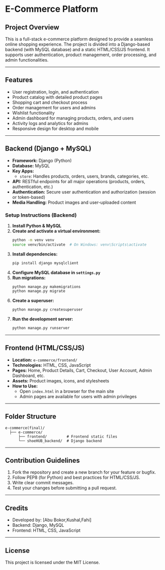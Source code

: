 # E-Commerce Platform

## Project Overview
This is a full-stack e-commerce platform designed to provide a seamless online shopping experience. The project is divided into a Django-based backend (with MySQL database) and a static HTML/CSS/JS frontend. It supports user authentication, product management, order processing, and admin functionalities.

---

## Features
- User registration, login, and authentication
- Product catalog with detailed product pages
- Shopping cart and checkout process
- Order management for users and admins
- Wishlist functionality
- Admin dashboard for managing products, orders, and users
- Activity logs and analytics for admins
- Responsive design for desktop and mobile

---

## Backend (Django + MySQL)
- **Framework:** Django (Python)
- **Database:** MySQL
- **Key Apps:**
  - `store`: Handles products, orders, users, brands, categories, etc.
- **API:** RESTful endpoints for all major operations (products, orders, authentication, etc.)
- **Authentication:** Secure user authentication and authorization (session or token-based)
- **Media Handling:** Product images and user-uploaded content

### Setup Instructions (Backend)
1. **Install Python & MySQL**
2. **Create and activate a virtual environment:**
   ```bash
   python -m venv venv
   source venv/bin/activate  # On Windows: venv\Scripts\activate
   ```
3. **Install dependencies:**
   ```bash
   pip install django mysqlclient
   ```
4. **Configure MySQL database in `settings.py`**
5. **Run migrations:**
   ```bash
   python manage.py makemigrations
   python manage.py migrate
   ```
6. **Create a superuser:**
   ```bash
   python manage.py createsuperuser
   ```
7. **Run the development server:**
   ```bash
   python manage.py runserver
   ```

---

## Frontend (HTML/CSS/JS)
- **Location:** `e-commerce/frontend/`
- **Technologies:** HTML, CSS, JavaScript
- **Pages:** Home, Product Details, Cart, Checkout, User Account, Admin Dashboard, etc.
- **Assets:** Product images, icons, and stylesheets
- **How to Use:**
  - Open `index.html` in a browser for the main site
  - Admin pages are available for users with admin privileges

---

## Folder Structure
```
e-commerce(final)/
  ├── e-commerce/
      ├── frontend/         # Frontend static files
      └── shoeHUB_backend/  # Django backend
```

---

## Contribution Guidelines
1. Fork the repository and create a new branch for your feature or bugfix.
2. Follow PEP8 (for Python) and best practices for HTML/CSS/JS.
3. Write clear commit messages.
4. Test your changes before submitting a pull request.

---

## Credits
- Developed by: [Abu Bokor,Kushal,Fahi]
- Backend: Django, MySQL
- Frontend: HTML, CSS, JavaScript

---

## License
This project is licensed under the MIT License.
